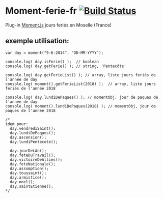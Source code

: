 Moment-ferie-fr  [![Build Status](https://travis-ci.org/DepthFrance/moment-ferie-fr.svg?branch=master)](https://travis-ci.org/DepthFrance/moment-ferie-fr)
==================================================

Plug-in [Moment.js][1] jours feriés en Moselle (France)


exemple utilisation:
-----------

    var day = moment("9-6-2014", "DD-MM-YYYY");

    console.log( day.isFerie() );  // boolean
    console.log( day.getFerie() ); // string, 'Pentecôte'

    console.log( day.getFerieList() ); // array, liste jours feriés de l'année de day
    console.log( moment().getFerieList(2018) );  // array, liste jours feriés de l'année 2018

    console.log( day.lundiDePaques() ); // momentObj, jour de paques de l'année de day
    console.log( moment().lundiDePaques(2018) ); // momentObj, jour de paques de l'année 2018

    /*
    idem pour:
      day.vendrediSaint();
      day.lundiDePaques();
      day.ascension();
      day.lundiPentecote();

      day.jourDeLAn();
      day.feteDuTravail();
      day.victoireDeAllies();
      day.feteNationale();
      day.assomption();
      day.toussaint();
      day.armistice();
      day.noel();
      day.saintEtienne();
    */


  [1]: http://momentjs.com/
